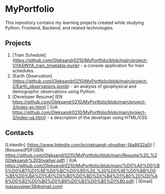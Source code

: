 # MyPortfolio

This repository contains my learning projects created while studying Python, Frontend, Backend, and related technologies.

## Projects

1. [Train Schedule] (https://github.com/Oleksandr0210/MyPortfolio/blob/main/project-1/YASINYA_train_timetable.ipynb) - a console application for train schedules.
2. [Earth Observation] (https://github.com/Oleksandr0210/MyPortfolio/blob/main/project-2/Earth_observations.ipynb) - an analysis of geophysical and demographic observations using Python.
3. [Developer Resume] (EN https://github.com/Oleksandr0210/MyPortfolio/blob/main/project-3/index-en.html) | (UA https://github.com/Oleksandr0210/MyPortfolio/blob/main/project-3/index-ua.html) - a description of the developer using HTML/CSS

## Contacts

[LinkedIn] (https://www.linkedin.com/in/oleksandr-shvaiher-14a8632a1/) | [Resume(PDF)](EN https://github.com/Oleksandr0210/MyPortfolio/blob/main/Resume%20_%20Oleksandr%20Shvaiher.pdf) | 
(UA https://github.com/Oleksandr0210/MyPortfolio/blob/main/%D0%A0%D0%B5%D0%B7%D1%8E%D0%BC%D0%B5%20_%20%D0%9E%D0%BB%D0%B5%D0%BA%D1%81%D0%B0%D0%BD%D0%B4%D1%80%20%D0%A8%D0%B2%D0%B0%D0%B9%D0%B3%D0%B5%D1%80.pdf) | [Email] (sasasvajger38@gmail.com)
